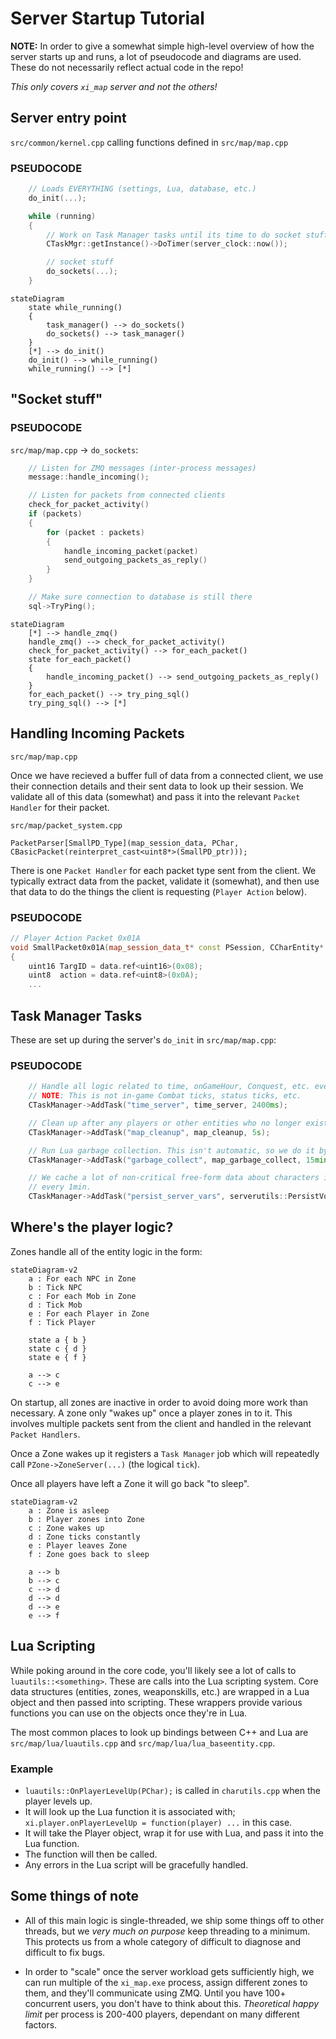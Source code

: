 # Server Startup Tutorial

**NOTE:** In order to give a somewhat simple high-level overview of how the server starts up and runs, a lot of pseudocode and diagrams are used. These do not necessarily reflect actual code in the repo!

_This only covers `xi_map` server and not the others!_

## Server entry point

`src/common/kernel.cpp` calling functions defined in `src/map/map.cpp`

### PSEUDOCODE

```cpp
    // Loads EVERYTHING (settings, Lua, database, etc.)
    do_init(...);

    while (running)
    {
        // Work on Task Manager tasks until its time to do socket stuff again
        CTaskMgr::getInstance()->DoTimer(server_clock::now());

        // socket stuff
        do_sockets(...);
    }
```

```mermaid
stateDiagram
    state while_running()
    {
        task_manager() --> do_sockets()
        do_sockets() --> task_manager()
    }
    [*] --> do_init()
    do_init() --> while_running()
    while_running() --> [*]
```

## "Socket stuff"

### PSEUDOCODE

`src/map/map.cpp` -> `do_sockets`:

```cpp
    // Listen for ZMQ messages (inter-process messages)
    message::handle_incoming();

    // Listen for packets from connected clients
    check_for_packet_activity()
    if (packets)
    {
        for (packet : packets)
        {
            handle_incoming_packet(packet)
            send_outgoing_packets_as_reply()
        }
    }

    // Make sure connection to database is still there
    sql->TryPing();
```

```mermaid
stateDiagram
    [*] --> handle_zmq()
    handle_zmq() --> check_for_packet_activity()
    check_for_packet_activity() --> for_each_packet()
    state for_each_packet()
    {
        handle_incoming_packet() --> send_outgoing_packets_as_reply()
    }
    for_each_packet() --> try_ping_sql()
    try_ping_sql() --> [*]
```

## Handling Incoming Packets

`src/map/map.cpp`

Once we have recieved a buffer full of data from a connected client, we use their connection details and their sent data to look up their session. We validate all of this data (somewhat) and pass it into the relevant `Packet Handler` for their packet.

`src/map/packet_system.cpp`

`PacketParser[SmallPD_Type](map_session_data, PChar, CBasicPacket(reinterpret_cast<uint8*>(SmallPD_ptr)));`

There is one `Packet Handler` for each packet type sent from the client. We typically extract data from the packet, validate it (somewhat), and then use that data to do the things the client is requesting (`Player Action` below).

### PSEUDOCODE

```cpp
// Player Action Packet 0x01A
void SmallPacket0x01A(map_session_data_t* const PSession, CCharEntity* const PChar, CBasicPacket data)
{
    uint16 TargID = data.ref<uint16>(0x08);
    uint8  action = data.ref<uint8>(0x0A);
    ...
```

## Task Manager Tasks

These are set up during the server's `do_init` in `src/map/map.cpp`:

### PSEUDOCODE

```cpp
    // Handle all logic related to time, onGameHour, Conquest, etc. every 2.4s
    // NOTE: This is not in-game Combat ticks, status ticks, etc.
    CTaskManager->AddTask("time_server", time_server, 2400ms);

    // Clean up after any players or other entities who no longer exist in zones, every 5s.
    CTaskManager->AddTask("map_cleanup", map_cleanup, 5s);

    // Run Lua garbage collection. This isn't automatic, so we do it by hand every 15 mins.
    CTaskManager->AddTask("garbage_collect", map_garbage_collect, 15min);

    // We cache a lot of non-critical free-form data about characters in memory for performance, try to flush this info
    // every 1min.
    CTaskManager->AddTask("persist_server_vars", serverutils::PersistVolatileServerVars, 1min);
```

## Where's the player logic?

Zones handle all of the entity logic in the form:

```mermaid
stateDiagram-v2
    a : For each NPC in Zone
    b : Tick NPC
    c : For each Mob in Zone
    d : Tick Mob
    e : For each Player in Zone
    f : Tick Player
        
    state a { b }
    state c { d }
    state e { f }

    a --> c
    c --> e

```

On startup, all zones are inactive in order to avoid doing more work than necessary. A zone only "wakes up" once a player zones in to it. This involves multiple packets sent from the client and handled in the relevant `Packet Handlers`.

Once a Zone wakes up it registers a `Task Manager` job which will repeatedly call
`PZone->ZoneServer(...)` (the logical `tick`).

Once all players have left a Zone it will go back "to sleep".

```mermaid
stateDiagram-v2
    a : Zone is asleep
    b : Player zones into Zone
    c : Zone wakes up
    d : Zone ticks constantly
    e : Player leaves Zone
    f : Zone goes back to sleep
    
    a --> b
    b --> c
    c --> d
    d --> d
    d --> e
    e --> f

```

## Lua Scripting

While poking around in the core code, you'll likely see a lot of calls to `luautils::<something>`. These are calls into the Lua scripting system. Core data structures (entities, zones, weaponskills, etc.) are wrapped in a Lua object and then passed into scripting. These wrappers provide various functions you can use on the objects once they're in Lua.

The most common places to look up bindings between C++ and Lua are `src/map/lua/luautils.cpp` and `src/map/lua/lua_baseentity.cpp`.

### Example

- `luautils::OnPlayerLevelUp(PChar);` is called in `charutils.cpp` when the player levels up.
- It will look up the Lua function it is associated with; `xi.player.onPlayerLevelUp = function(player) ...` in this case.
- It will take the Player object, wrap it for use with Lua, and pass it into the Lua function.
- The function will then be called.
- Any errors in the Lua script will be gracefully handled.

## Some things of note

- All of this main logic is single-threaded, we ship some things off to other threads, but we _very much on purpose_ keep threading to a minimum. This protects us from a whole category of difficult to diagnose and difficult to fix bugs.

- In order to "scale" once the server workload gets sufficiently high, we can run multiple of the `xi_map.exe` process, assign different zones to them, and they'll communicate using ZMQ. Until you have 100+ concurrent users, you don't have to think about this. _Theoretical happy limit_ per process is 200-400 players, dependant on many different factors.
